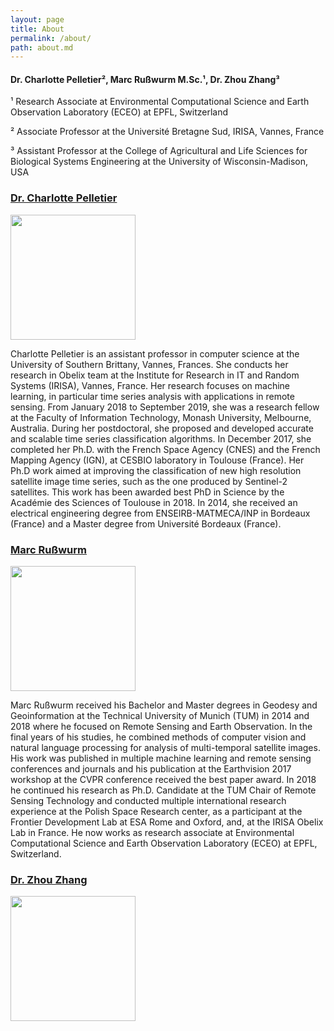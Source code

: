 ```yaml
---
layout: page
title: About
permalink: /about/
path: about.md
---
```


#### Dr. Charlotte Pelletier², Marc Rußwurm M.Sc.¹, Dr. Zhou Zhang³

¹ Research Associate at Environmental Computational Science and Earth Observation Laboratory (ECEO) at EPFL, Switzerland

² Associate Professor at the Université Bretagne Sud, IRISA, Vannes, France

³ Assistant Professor at the College of Agricultural and Life Sciences for Biological Systems Engineering at the University of Wisconsin-Madison, USA

### [Dr. Charlotte Pelletier](https://sites.google.com/site/charpelletier)

<img src="{{site.baseurl}}/assets/img/charlotte_pelletier.jpg" width="200"/>

Charlotte Pelletier is an assistant professor in computer science at the University of Southern Brittany, Vannes, Frances. She conducts her research in Obelix team at the Institute for Research in IT and Random Systems (IRISA), Vannes, France. Her research focuses on machine learning, in particular time series analysis with applications in remote sensing. From January 2018 to September 2019, she was a research fellow at the Faculty of Information Technology, Monash University, Melbourne, Australia. During her postdoctoral, she proposed and developed accurate and scalable time series classification algorithms. In December 2017, she completed her Ph.D. with the French Space Agency (CNES) and the French Mapping Agency (IGN), at CESBIO laboratory in Toulouse (France). Her Ph.D work aimed at improving the classification of new high resolution satellite image time series, such as the one produced by Sentinel-2 satellites. This work has been awarded best PhD in Science by the Académie des Sciences of Toulouse in 2018. In 2014, she received an electrical engineering degree from ENSEIRB-MATMECA/INP in Bordeaux (France) and a Master degree from Université Bordeaux (France).

### [Marc Rußwurm](https://www.marcrusswurm.com)

<img src="{{site.baseurl}}/assets/img/marc_russwurm.jpg" width="200"/>

Marc Rußwurm received his Bachelor and Master degrees in Geodesy and Geoinformation at the Technical University of Munich (TUM) in 2014 and 2018 where he focused on Remote Sensing and Earth Observation. In the final years of his studies, he combined methods of computer vision and natural language processing for analysis of multi-temporal satellite images. His work was published in multiple machine learning and remote sensing conferences and journals and his publication at the Earthvision 2017 workshop at the CVPR conference received the best paper award. In 2018 he continued his research as Ph.D. Candidate at the TUM Chair of Remote Sensing Technology and conducted multiple international research experience at the Polish Space Research center, as a participant at the Frontier Development Lab at ESA Rome and Oxford, and, at the IRISA Obelix Lab in France. He now works as research associate at Environmental Computational Science and Earth Observation Laboratory (ECEO) at EPFL, Switzerland.

### [Dr. Zhou Zhang]( https://bse.wisc.edu/staff/zhang-zhou/ )

<img src="{{site.baseurl}}/assets/img/zhang.png" width="200"/>


